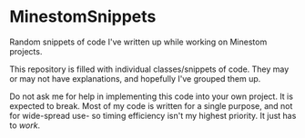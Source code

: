 # MinestomSnippets
Random snippets of code I've written up while working on Minestom projects.

This repository is filled with individual classes/snippets of code. They may or may not have explanations, and hopefully I've grouped them up.

Do not ask me for help in implementing this code into your own project. It is expected to break. Most of my code is written for a single purpose, and not for wide-spread use- so timing efficiency isn't my highest priority. It just has to *work*.
